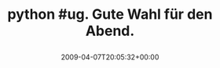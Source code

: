 ---
retweeted: false
source: <a href="http://twitter.com" rel="nofollow">Twitter Web Client</a>
entities:
  hashtags:
  - text: python
    indices:
    - '0'
    - '7'
  - text: ug
    indices:
    - '8'
    - '11'
  symbols: []
  user_mentions: []
  urls: []
display_text_range:
- '0'
- '37'
favorite_count: '0'
id_str: '1471720630'
truncated: false
retweet_count: '0'
id: '1471720630'
created_at: Tue Apr 07 20:05:32 +0000 2009
favorited: false
full_text: "#python #ug. Gute Wahl für den Abend."
lang: de
tags:
- python
- ug
- pesos/twitter
date: '2009-04-07T20:05:32+00:00'
src: https://twitter.com/bascht/status/1471720630
original_url: https://twitter.com/bascht/status/1471720630
type: twitter_tweet
text: "#python #ug. Gute Wahl für den Abend."
title: 'python #ug. Gute Wahl für den Abend.

  '

---